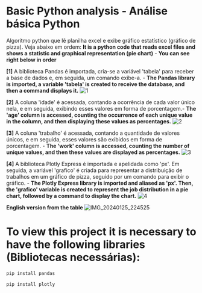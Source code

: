 
#  Basic Python analysis - Análise básica Python
Algoritmo python que lê planilha excel e exibe gráfico estatístico (gráfico de pizza). Veja abaixo em ordem: **It is a python code that reads excel files and shows a statistic and graphical representation (pie chart)** - **You can see right below in order**

**[1]**
A biblioteca Pandas é importada, cria-se a variável 'tabela' para receber a base de dados e, em seguida, um comando exibe-a. - **The Pandas library is imported, a variable 'tabela' is created to receive the database, and then a command displays it.**
![1](https://github.com/Arthur-byte-code/AnalysisPythonExcel/assets/152222113/fdf089ee-2e52-4dc7-abe8-f4921b744c61)


**[2]**
A coluna 'idade' é acessada, contando a ocorrência de cada valor único nela, e em seguida, exibindo esses valores em forma de porcentagem.- **The 'age' column is accessed, counting the occurrence of each unique value in the column, and then displaying these values as percentages.**
![2](https://github.com/Arthur-byte-code/AnalysisPythonExcel/assets/152222113/9286f2e9-af1a-4eea-905b-9ee3421cb708)


**[3]**
A coluna 'trabalho' é acessada, contando a quantidade de valores únicos, e em seguida, esses valores são exibidos em forma de porcentagem. - **The 'work' column is accessed, counting the number of unique values, and then these values are displayed as percentages.**
![3](https://github.com/Arthur-byte-code/AnalysisPythonExcel/assets/152222113/56eb3546-1a99-4d7c-8307-02efe7ce5299)


**[4]**
A biblioteca Plotly Express é importada e apelidada como 'px'. Em seguida, a variável 'grafico' é criada para representar a distribuição de trabalhos em um gráfico de pizza, seguido por um comando para exibir o gráfico. - **The Plotly Express library is imported and aliased as 'px'. Then, the 'grafico' variable is created to represent the job distribution in a pie chart, followed by a command to display the chart.**
![4](https://github.com/Arthur-byte-code/AnalysisPythonExcel/assets/152222113/09794382-4898-43b5-9a1a-7899de0e5da2)

**English version from the table**
![IMG_20240125_224525](https://github.com/Arthur-byte-code/AnalysisPythonExcel/assets/152222113/94de72f3-6585-4d3a-8f6b-b6d3b783bfe2)




# To view this project it is necessary to have the following libraries (Bibliotecas necessárias):

```bash
pip install pandas
```

```bash
pip install plotly 
